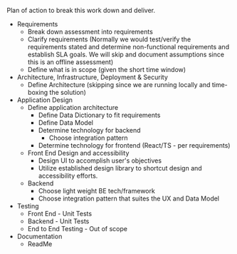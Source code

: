 
Plan of action to break this work down and deliver.

- Requirements
	- Break down assessment into requirements
	- Clarify requirements (Normally we would test/verify the requirements stated and determine non-functional requirements and establish SLA goals. We will skip and document assumptions since this is an offline assessment)
	- Define what is in scope (given the short time window)
- Architecture, Infrastructure, Deployment & Security
	- Define Architecture (skipping since we are running locally and time-boxing the solution)
- Application Design
	- Define application architecture
		- Define Data Dictionary to fit requirements
		- Define Data Model
		- Determine technology for backend
			- Choose integration pattern
		- Determine technology for frontend (React/TS - per requirements)
	- Front End Design and accessibility
		- Design UI to accomplish user's objectives
		- Utilize established design library to shortcut design and accessibility efforts.
	- Backend
		- Choose light weight BE tech/framework
		- Choose integration pattern that suites the UX and Data Model
- Testing
	- Front End - Unit Tests
	- Backend - Unit Tests
	- End to End Testing - Out of scope
- Documentation
	- ReadMe